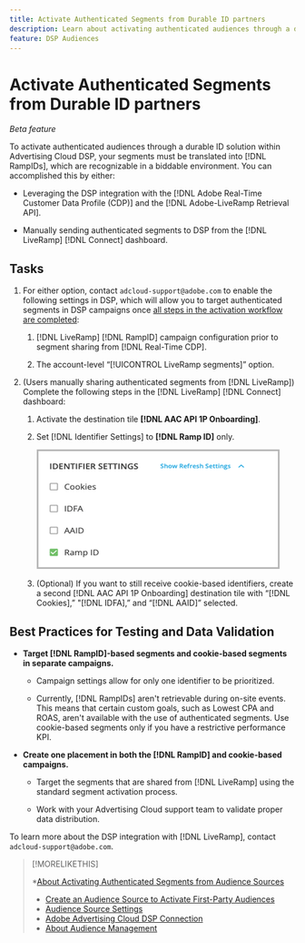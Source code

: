 ```yaml
---
title: Activate Authenticated Segments from Durable ID partners 
description: Learn about activating authenticated audiences through a durable ID solution.
feature: DSP Audiences
---
```

# Activate Authenticated Segments from Durable ID partners 

*Beta feature*

To activate authenticated audiences through a durable ID solution within Advertising Cloud DSP, your segments must be translated into [!DNL RampIDs], which are recognizable in a biddable environment. You can accomplished this by either:

* Leveraging the DSP integration with the [!DNL Adobe Real-Time Customer Data Profile (CDP)] and the [!DNL Adobe-LiveRamp Retrieval API].

* Manually sending authenticated segments to DSP from the [!DNL LiveRamp] [!DNL Connect] dashboard.

## Tasks

1. For either option, contact `adcloud-support@adobe.com` to enable the following settings in DSP, which will allow you to target authenticated segments in DSP campaigns once [all steps in the activation workflow are completed](source-about.md#workflow-sources):

    1. [!DNL LiveRamp] [!DNL RampID] campaign configuration prior to segment sharing from [!DNL Real-Time CDP].
    
    1. The account-level “[!UICONTROL LiveRamp segments]” option.

1. (Users manually sharing authenticated segments from [!DNL LiveRamp]) Complete the following steps in the [!DNL LiveRamp] [!DNL Connect] dashboard:

    1. Activate the destination tile **[!DNL AAC API 1P Onboarding]**.
    
    1. Set [!DNL Identifier Settings] to **[!DNL Ramp ID]** only.

       ![Identifier settings](/help/dsp/assets/liveramp-tile-settings.png)
    
    1. (Optional) If you want to still receive cookie-based identifiers, create a second [!DNL AAC API 1P Onboarding] destination tile with “[!DNL Cookies],” "[!DNL IDFA],” and “[!DNL AAID]” selected.

## Best Practices for Testing and Data Validation

* **Target [!DNL RampID]-based segments and cookie-based segments in separate campaigns.**

  * Campaign settings allow for only one identifier to be prioritized.
  
  * Currently, [!DNL RampIDs] aren't retrievable during on-site events. This means that certain custom goals, such as Lowest CPA and ROAS, aren't available with the use of authenticated segments. Use cookie-based segments only if you have a restrictive performance KPI.

* **Create one placement in both the [!DNL RampID] and cookie-based campaigns.**

  * Target the segments that are shared from [!DNL LiveRamp] using the standard segment activation process.
  
  * Work with your Advertising Cloud support team to validate proper data distribution.

To learn more about the DSP integration with [!DNL LiveRamp], contact `adcloud-support@adobe.com`.

>[!MORELIKETHIS]
>
>*[About Activating Authenticated Segments from Audience Sources](source-about.md)
>* [Create an Audience Source to Activate First-Party Audiences](source-create.md)
>* [Audience Source Settings](source-settings.md)
>* [Adobe Advertising Cloud DSP Connection](https://experienceleague.adobe.com/docs/experience-platform/destinations/catalog/advertising/adobe-advertising-cloud-connection.html)
>* [About Audience Management](audience-about.md)
